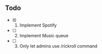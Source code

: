 ## Todo

- [X] 1. Implement Spotify
- [ ] 2. Implement Music queue
- [ ] 3. Only let admins use /rickroll command